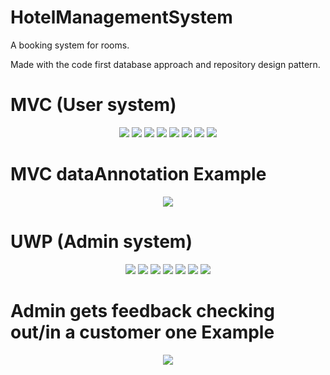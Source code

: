 # HotelManagementSystem
A booking system for rooms.

Made with the code first database approach and repository design pattern.

# MVC (User system)
<p align="center">
  <img src="./images/mvc/Registration.png"/>
    <img src="./images/mvc/Login.png"/>
    <img src="./images/mvc/Home.png"/>
    <img src="./images/mvc/Aboutpage.png"/>
    <img src="./images/mvc/RoomPage.png"/>
        <img src="./images/mvc/CreateBooking.png"/>
        <img src="./images/mvc/CreateBooking_2.png"/>
        <img src="./images/mvc/UserBookingReceipt.png"/>

</p>

# MVC dataAnnotation Example
<p align="center">
    <img src="./images/mvc/Login_DataAnnotations.png"/>
</p>

# UWP (Admin system)
<p align="center">
  <img src="./images/uwp/UWP_login.png"/>
  <img src="./images/uwp/UWP_Menu.png"/>
  <img src="./images/uwp/Admin_RoomAvailability.png"/>
  <img src="./images/uwp/upload_xml.png"/>
  <img src="./images/uwp/Customer_Search.png"/>
  <img src="./images/uwp/checkedOut_status.png"/>
  <img src="./images/uwp/user_bookingInfo.png"/>

</p>

# Admin gets feedback checking out/in a customer one Example
<p align="center">
  
  <img src="./images/uwp/CheckedOutCustomer.png"/>

</p>